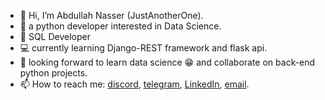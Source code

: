 - 👋 Hi, I’m Abdullah Nasser (JustAnotherOne).
- 👀 a python developer interested in Data Science.
- 🍃 SQL Developer
- 💻 currently learning Django-REST framework and flask api.
- 💞️ looking forward to learn data science 😁 and collaborate on back-end python projects.
- 📫 How to reach me: <a href="https://discord.com/users/alwaysbecalm" target="_blank">discord</a>, <a href="https://t.me/AlwaysBeCalm" target="_blank">telegram</a>, <a href="https://www.linkedin.com/in/abdullah-nasser-/" target="_blank">LinkedIn</a>, <a href="mailto:abdullah-nasser-@outlook.com?subject=feedback" target="_blank">email</a>.

<!---
AlwaysBeCalm/AlwaysBeCalm is a ✨ special ✨ repository because its `README.md` (this file) appears on your GitHub profile.
You can click the Preview link to take a look at your changes.
--->
